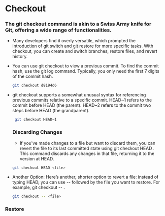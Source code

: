 # Checkout

### The git checkout command is akin to a Swiss Army knife for Git, offering a wide range of functionalities.
 - Many developers find it overly versatile, which prompted the introduction of git switch and git restore for more specific tasks. With checkout, you can create and switch branches, restore files, and revert history.

- You can use git checkout <commit-hash> to view a previous commit. To find the commit hash, use the git log command. Typically, you only need the first 7 digits of the commit hash.

   ```sh
   git checkout d8194d6
   ```

- git checkout supports a somewhat unusual syntax for referencing previous commits relative to a specific commit. HEAD~1 refers to the commit before HEAD (the parent). HEAD~2 refers to the commit two steps before HEAD (the grandparent).

  ```sh
   git checkout HEAD~1
   ```

  ### Discarding Changes

  - If you've made changes to a file but want to discard them, you can revert the file to its last committed state using git checkout HEAD <filename>. This command discards any changes in that file, returning it to the version at HEAD.
 
   ```sh
   git checkout HEAD <file>
   ```

- Another Option: Here’s another, shorter option to revert a file: instead of typing HEAD, you can use -- followed by the file you want to restore. For example, git checkout -- <filename>.
 
    ```sh
    git checkout -- <file>
    ```

 ### Restore

  
